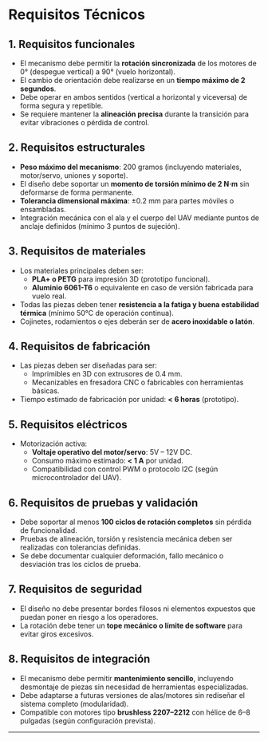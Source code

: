 # Requisitos Técnicos 

## 1. Requisitos funcionales

- El mecanismo debe permitir la **rotación sincronizada** de los motores de 0° (despegue vertical) a 90° (vuelo horizontal).
- El cambio de orientación debe realizarse en un **tiempo máximo de 2 segundos**.
- Debe operar en ambos sentidos (vertical a horizontal y viceversa) de forma segura y repetible.
- Se requiere mantener la **alineación precisa** durante la transición para evitar vibraciones o pérdida de control.

## 2. Requisitos estructurales

- **Peso máximo del mecanismo**: 200 gramos (incluyendo materiales, motor/servo, uniones y soporte).
- El diseño debe soportar un **momento de torsión mínimo de 2 N·m** sin deformarse de forma permanente.
- **Tolerancia dimensional máxima**: ±0.2 mm para partes móviles o ensambladas.
- Integración mecánica con el ala y el cuerpo del UAV mediante puntos de anclaje definidos (mínimo 3 puntos de sujeción).

## 3. Requisitos de materiales

- Los materiales principales deben ser:
  - **PLA+ o PETG** para impresión 3D (prototipo funcional).
  - **Aluminio 6061-T6** o equivalente en caso de versión fabricada para vuelo real.
- Todas las piezas deben tener **resistencia a la fatiga y buena estabilidad térmica** (mínimo 50°C de operación continua).
- Cojinetes, rodamientos o ejes deberán ser de **acero inoxidable o latón**.

## 4. Requisitos de fabricación

- Las piezas deben ser diseñadas para ser:
  - Imprimibles en 3D con extrusores de 0.4 mm.
  - Mecanizables en fresadora CNC o fabricables con herramientas básicas.
- Tiempo estimado de fabricación por unidad: **< 6 horas** (prototipo).

## 5. Requisitos eléctricos

- Motorización activa:
  - **Voltaje operativo del motor/servo**: 5V – 12V DC.
  - Consumo máximo estimado: **< 1 A** por unidad.
  - Compatibilidad con control PWM o protocolo I2C (según microcontrolador del UAV).

## 6. Requisitos de pruebas y validación

- Debe soportar al menos **100 ciclos de rotación completos** sin pérdida de funcionalidad.
- Pruebas de alineación, torsión y resistencia mecánica deben ser realizadas con tolerancias definidas.
- Se debe documentar cualquier deformación, fallo mecánico o desviación tras los ciclos de prueba.

## 7. Requisitos de seguridad

- El diseño no debe presentar bordes filosos ni elementos expuestos que puedan poner en riesgo a los operadores.
- La rotación debe tener un **tope mecánico o límite de software** para evitar giros excesivos.

## 8. Requisitos de integración

- El mecanismo debe permitir **mantenimiento sencillo**, incluyendo desmontaje de piezas sin necesidad de herramientas especializadas.
- Debe adaptarse a futuras versiones de alas/motores sin rediseñar el sistema completo (modularidad).
- Compatible con motores tipo **brushless 2207–2212** con hélice de 6–8 pulgadas (según configuración prevista).

---
